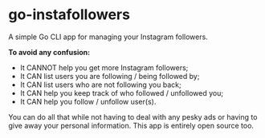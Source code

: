 # go-instafollowers

A simple Go CLI app for managing your Instagram followers.


**To avoid any confusion:**

- It CANNOT help you get more Instagram followers;
- It CAN list users you are following / being followed by;
- It CAN list users who are not following you back;
- It CAN help you keep track of who followed / unfollowed you;
- It CAN help you follow / unfollow user(s).

You can do all that while not having to deal with any pesky ads or having to give away your personal information. This app is entirely open source too.
